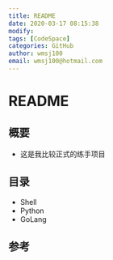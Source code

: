 ```yaml
---
title: README
date: 2020-03-17 08:15:38
modify: 
tags: [CodeSpace]
categories: GitHub
author: wmsj100
email: wmsj100@hotmail.com
---
```


# README

## 概要

- 这是我比较正式的练手项目

## 目录

- Shell 
- Python
- GoLang

## 参考

